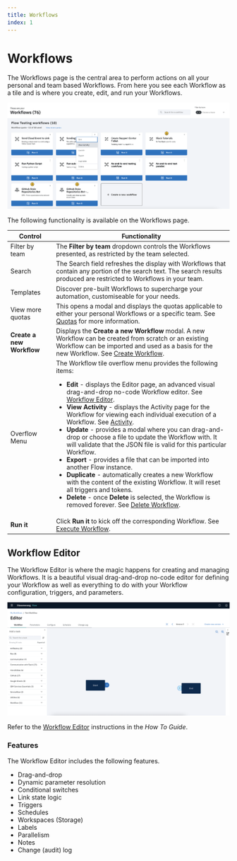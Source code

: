```yaml
---
title: Workflows
index: 1
---
```


# Workflows

The Workflows page is the central area to perform actions on all your personal and team based Workflows. From here you see each Workflow as a tile and is where you create, edit, and run your Workflows.

![Workflows Page](./assets/img/workflow-tile-dropdown.png)

The following functionality is available on the Workflows page.

| Control | Functionality |
| --- | --- |
| Filter by team | The **Filter by team** dropdown controls the Workflows presented, as restricted by the team selected. |
| Search | The Search field refreshes the display with Workflows that contain any portion of the search text. The search results produced are restricted to Workflows in your team. |
| Templates | Discover pre-built Workflows to supercharge your automation, customiseable for your needs.
| View more quotas | This opens a modal and displays the quotas applicable to either your personal Workflows or a specific team. See [Quotas](/docs/boomerang-flow/getting-to-know/quotas) for more information. |
| **Create a new Workflow** | Displays the **Create a new Workflow** modal. A new Workflow can be created from scratch or an existing Workflow can be imported and used as a basis for the new Workflow. See [Create Workflow](/docs/boomerang-flow/how-to-guide/create-Workflow). |  |
| Overflow Menu | The Workflow tile overflow menu provides the following items: <ul><li>**Edit** - displays the Editor page, an advanced visual drag-and-drop no-code Workflow editor. See [Workflow Editor](/docs/boomerang-flow/how-to-guide/Workflow-editor). </li><li>**View Activity** - displays the Activity page for the Workflow for viewing each individual execution of a Workflow. See [Activity](/docs/boomerang-flow/getting-to-know/activity).</li><li>**Update** - provides a modal where you can drag-and-drop or choose a file to update the Workflow with. It will validate that the JSON file is valid for this particular Workflow.</li><li>**Export** - provides a file that can be imported into another Flow instance.</li><li>**Duplicate** - automatically creates a new Workflow with the content of the existing Workflow. It will reset all triggers and tokens.</li><li> **Delete** - once **Delete** is selected, the Workflow is removed forever. See [Delete Workflow](/docs/boomerang-flow/how-to-guide/delete-Workflow).</li><ul> |
| **Run it**                | Click **Run it** to kick off the corresponding Workflow. See [Execute Workflow](/docs/boomerang-flow/how-to-guide/execute-Workflow). |

## Workflow Editor

The Workflow Editor is where the magic happens for creating and managing Workflows. It is a beautiful visual drag-and-drop no-code editor for defining your Workflow as well as everything to do with your Workflow configuration, triggers, and parameters.

![Workflow Editor](./assets/img/workflow-designer-home.png)

Refer to the [Workflow Editor](/docs/boomerang-flow/how-to-guide/workflow-editor) instructions in the _How To Guide_.

### Features

The Workflow Editor includes the following features.

- Drag-and-drop
- Dynamic parameter resolution
- Conditional switches
- Link state logic
- Triggers
- Schedules
- Workspaces (Storage)
- Labels
- Parallelism
- Notes
- Change (audit) log